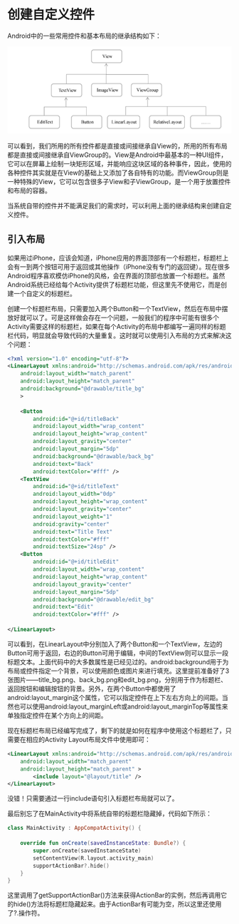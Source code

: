 # 创建自定义控件

Android中的一些常用控件和基本布局的继承结构如下：

![继承结构](https://raw.githubusercontent.com/pvnk1u/AndroidFirstLineCodeRepo/main/chapter4/UICustomViews/image/layout-extend-structure.png)

可以看到，我们所用的所有控件都是直接或间接继承自View的，所用的所有布局都是直接或间接继承自ViewGroup的。View是Android中最基本的一种UI组件，它可以在屏幕上绘制一块矩形区域，并能响应这块区域的各种事件，因此，使用的各种控件其实就是在View的基础上又添加了各自特有的功能。而ViewGroup则是一种特殊的View，它可以包含很多子View和子ViewGroup，是一个用于放置控件和布局的容器。





当系统自带的控件并不能满足我们的需求时，可以利用上面的继承结构来创建自定义控件。



## 引入布局

如果用过iPhone，应该会知道，iPhone应用的界面顶部有一个标题栏，标题栏上会有一到两个按钮可用于返回或其他操作（iPhone没有专门的返回键）。现在很多Android程序喜欢模仿iPhone的风格，会在界面的顶部也放置一个标题栏。虽然Android系统已经给每个Activity提供了标题栏功能，但这里先不使用它，而是创建一个自定义的标题栏。



创建一个标题栏布局，只需要加入两个Button和一个TextView，然后在布局中摆放好就可以了。可是这样做会存在一个问题，一般我们的程序中可能有很多个Activity需要这样的标题栏，如果在每个Activity的布局中都编写一遍同样的标题栏代码，明显就会导致代码的大量重复。这时就可以使用引入布局的方式来解决这个问题：

```xml
<?xml version="1.0" encoding="utf-8"?>
<LinearLayout xmlns:android="http://schemas.android.com/apk/res/android"
    android:layout_width="match_parent"
    android:layout_height="match_parent"
    android:background="@drawable/title_bg"
    >

    <Button
        android:id="@+id/titleBack"
        android:layout_width="wrap_content"
        android:layout_height="wrap_content"
        android:layout_gravity="center"
        android:layout_margin="5dp"
        android:background="@drawable/back_bg"
        android:text="Back"
        android:textColor="#fff" />
    <TextView
        android:id="@+id/titleText"
        android:layout_width="0dp"
        android:layout_height="wrap_content"
        android:layout_gravity="center"
        android:layout_weight="1"
        android:gravity="center"
        android:text="Title Text"
        android:textColor="#fff"
        android:textSize="24sp" />
    <Button
        android:id="@+id/titleEdit"
        android:layout_width="wrap_content"
        android:layout_height="wrap_content"
        android:layout_gravity="center"
        android:layout_margin="5dp"
        android:background="@drawable/edit_bg"
        android:text="Edit"
        android:textColor="#fff" />

</LinearLayout>
```

可以看到，在LinearLayout中分别加入了两个Button和一个TextView，左边的Button可用于返回，右边的Button可用于编辑，中间的TextView则可以显示一段标题文本。上面代码中的大多数属性是已经见过的。android:background用于为布局或控件指定一个背景，可以使用颜色或图片来进行填充。这里提前准备好了3张图片——title_bg.png、back_bg.png和edit_bg.png，分别用于作为标题栏、返回按钮和编辑按钮的背景。另外，在两个Button中都使用了android:layout_margin这个属性，它可以指定控件在上下左右方向上的间距。当然也可以使用android:layout_marginLeft或android:layout_marginTop等属性来单独指定控件在某个方向上的间距。



现在标题栏布局已经编写完成了，剩下的就是如何在程序中使用这个标题栏了，只需要在相应的Activity Layout布局文件中使用即可：

```xml
<LinearLayout xmlns:android="http://schemas.android.com/apk/res/android"
    android:layout_width="match_parent"
    android:layout_height="match_parent" >
		<include layout="@layout/title" />
</LinearLayout>
```

没错！只需要通过一行include语句引入标题栏布局就可以了。



最后别忘了在MainActivity中将系统自带的标题栏隐藏掉，代码如下所示：

```kotlin
class MainActivity : AppCompatActivity() {
    
    override fun onCreate(savedInstanceState: Bundle?) {
        super.onCreate(savedInstanceState)
        setContentView(R.layout.activity_main)
        supportActionBar?.hide()
    }
}
```

这里调用了getSupportActionBar()方法来获得ActionBar的实例，然后再调用它的hide()方法将标题栏隐藏起来。由于ActionBar有可能为空，所以这里还使用了?.操作符。
